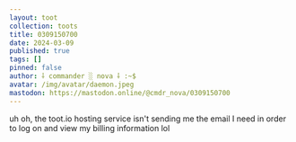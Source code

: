 ```yaml
---
layout: toot
collection: toots
title: 0309150700
date: 2024-03-09
published: true
tags: []
pinned: false
author: ⸸ commander ░ nova ⸸ :~$
avatar: /img/avatar/daemon.jpeg
mastodon: https://mastodon.online/@cmdr_nova/0309150700
---
```


uh oh, the toot.io hosting service isn't sending me the email I need in order to log on and view my billing information lol
